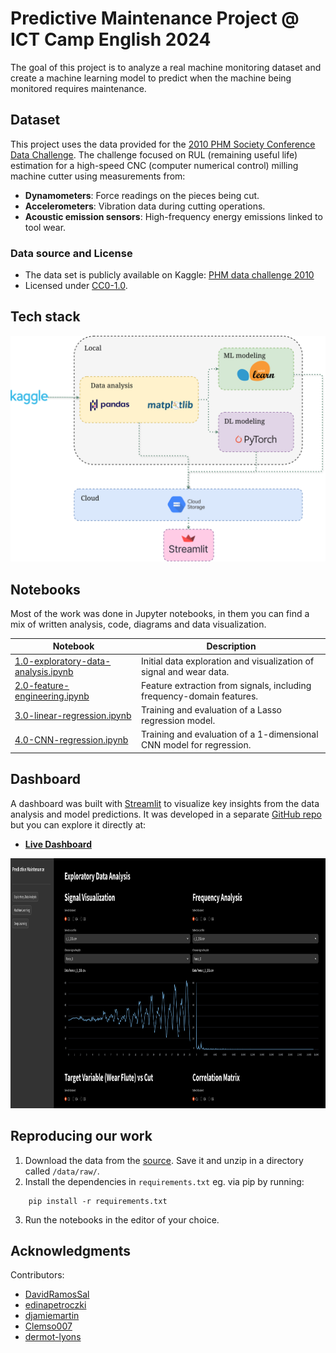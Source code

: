 # Predictive Maintenance Project @ ICT Camp English 2024

The goal of this project is to analyze a real machine monitoring dataset and create a machine learning model to predict when the machine being monitored requires maintenance.

## Dataset

This project uses the data provided for the [2010 PHM Society Conference Data Challenge](https://phmsociety.org/phm_competition/2010-phm-society-conference-data-challenge/). The challenge focused on RUL (remaining useful life) estimation for a high-speed CNC (computer numerical control) milling machine cutter using measurements from:

- **Dynamometers**: Force readings on the pieces being cut.
- **Accelerometers**: Vibration data during cutting operations.
- **Acoustic emission sensors**: High-frequency energy emissions linked to tool wear.

### Data source and License

- The data set is publicly available on Kaggle: [PHM data challenge 2010](https://www.kaggle.com/datasets/rabahba/phm-data-challenge-2010?resource=download)
- Licensed under [CC0-1.0](https://creativecommons.org/publicdomain/zero/1.0/deed.en).

## Tech stack

<p align="center">
  <img src="reports/figures/tech_pipeline.drawio.png?" width="550" title="tech stack">
</p>

## Notebooks

Most of the work was done in Jupyter notebooks, in them you can find a mix of written analysis, code, diagrams and data visualization.

| Notebook                                                                             | Description                                                           |
| ------------------------------------------------------------------------------------ | --------------------------------------------------------------------- |
| [1.0-exploratory-data-analysis.ipynb](notebooks/1.0-exploratory-data-analysis.ipynb) | Initial data exploration and visualization of signal and wear data.   |
| [2.0-feature-engineering.ipynb](notebooks/2.0-feature-engineering.ipynb)             | Feature extraction from signals, including frequency-domain features. |
| [3.0-linear-regression.ipynb](notebooks/3.0-linear-regression.ipynb)                 | Training and evaluation of a Lasso regression model.                  |
| [4.0-CNN-regression.ipynb](notebooks/4.0-CNN-regression.ipynb)                       | Training and evaluation of a 1-dimensional CNN model for regression.  |

## Dashboard

A dashboard was built with [Streamlit](https://streamlit.io/) to visualize key insights from the data analysis and model predictions. It was developed in a separate [GitHub repo](https://github.com/DavidRamosSal/ICTStreamlit) but you can explore it directly at:

- **[Live Dashboard](https://ict-camp-predictive-maintenance.streamlit.app/)**

<p align="center">
    <img src="reports/figures/dashboard_screenshot.png" height="400">
</p>

## Reproducing our work

1. Download the data from the [source](https://www.kaggle.com/datasets/rabahba/phm-data-challenge-2010?resource=download). Save it and unzip in a directory called `/data/raw/`.
2. Install the dependencies in `requirements.txt` eg. via pip by running:

```
    pip install -r requirements.txt
```

3. Run the notebooks in the editor of your choice.

## Acknowledgments

Contributors:

- [DavidRamosSal](https://github.com/DavidRamosSal)
- [edinapetroczki](https://github.com/edinapetroczki)
- [djamiemartin](https://github.com/djamiemartin)
- [Clemso007](https://github.com/Clemso007)
- [dermot-lyons](https://github.com/dermot-lyons)
